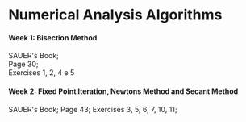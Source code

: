 # Numerical Analysis Algorithms

#### Week 1: Bisection Method
SAUER's Book;   
Page 30;   
Exercises 1, 2, 4 e 5  

#### Week 2: Fixed Point Iteration, Newtons Method and Secant Method
SAUER's Book;
Page 43;
Exercises 3, 5, 6, 7, 10, 11;
